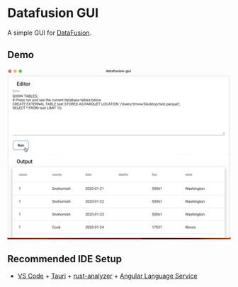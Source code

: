# Datafusion GUI

A simple GUI for [DataFusion](https://github.com/apache/arrow-datafusion).

## Demo

[![Thumbnail of data-fusion-gui demo video](datafusion-gui-demo-thumbnail.png)](https://youtu.be/fbwU8Lsp5FY "Datafusion-gui demo")

## Recommended IDE Setup

- [VS Code](https://code.visualstudio.com/) + [Tauri](https://marketplace.visualstudio.com/items?itemName=tauri-apps.tauri-vscode) + [rust-analyzer](https://marketplace.visualstudio.com/items?itemName=rust-lang.rust-analyzer) + [Angular Language Service](https://marketplace.visualstudio.com/items?itemName=Angular.ng-template)
